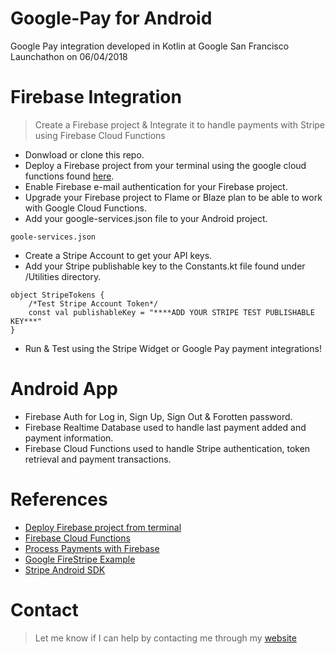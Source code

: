 # Google-Pay for Android
Google Pay integration developed in Kotlin at Google San Francisco Launchathon on 06/04/2018

# Firebase Integration
> Create a Firebase project & Integrate it to handle payments with Stripe using Firebase Cloud Functions

- Donwload or clone this repo.
- Deploy a Firebase project from your terminal using the google cloud functions found [here](https://github.com/paixols/Google-Pay/tree/master/googlePayCloud).
- Enable Firebase e-mail authentication for your Firebase project.
- Upgrade your Firebase project to Flame or Blaze plan to be able to work with Google Cloud Functions.
- Add your google-services.json file to your Android project.
```
goole-services.json
```
- Create a Stripe Account to get your API keys.
- Add your Stripe publishable key to the Constants.kt file found under /Utilities directory.
```
object StripeTokens {
    /*Test Stripe Account Token*/
    const val publishableKey = "****ADD YOUR STRIPE TEST PUBLISHABLE KEY***"
}
```
- Run & Test using the Stripe Widget or Google Pay payment integrations!

# Android App
- Firebase Auth for Log in, Sign Up, Sign Out & Forotten password.
- Firebase Realtime Database used to handle last payment added and payment information.
- Firebase Cloud Functions used to handle Stripe authentication, token retrieval and payment transactions.

# References
- [Deploy Firebase project from terminal](https://firebase.google.com/docs/hosting/deploying)
- [Firebase Cloud Functions](https://firebase.google.com/docs/functions/)
- [Process Payments with Firebase](https://firebase.google.com/docs/use-cases/payments)
- [Google FireStripe Example](https://github.com/firebase/functions-samples/tree/master/stripe)
- [Stripe Android SDK](https://stripe.com/docs/mobile/android)

# Contact
> Let me know if I can help by contacting me through my [website](https://paixols.com/)
